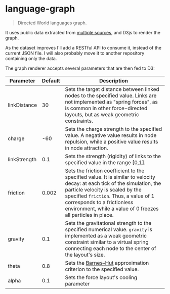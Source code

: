 # language-graph
> Directed World languages graph.

It uses public data extracted from [multiple sources](https://github.com/aurbano/language-graph/blob/master/data/sources.json), and D3js to render the graph.

As the dataset improves I'll add a RESTful API to consume it, instead of the current JSON file. I will also probably move it to another repository containing only the data.

The graph renderer accepts several parameters that are then fed to D3:

|Parameter|Default|Description|
|---------|-------|-----------|
|linkDistance|30|Sets the target distance between linked nodes to the specified value. Links are not implemented as "spring forces", as is common in other force-directed layouts, but as weak geometric constraints.|
|charge|-60|Sets the charge strength to the specified value. A negative value results in node repulsion, while a positive value results in node attraction.|
|linkStrength|0.1|Sets the strength (rigidity) of links to the specified value in the range [0,1].|
|friction|0.002|Sets the friction coefficient to the specified value. It is similar to velocity decay: at each tick of the simulation, the particle velocity is scaled by the specified `friction`. Thus, a value of 1 corresponds to a frictionless environment, while a value of 0 freezes all particles in place.|
|gravity|0.1|Sets the gravitational strength to the specified numerical value. `gravity` is implemented as a weak geometric constraint similar to a virtual spring connecting each node to the center of the layout's size.|
|theta|0.8|Sets the [Barnes–Hut](http://en.wikipedia.org/wiki/Barnes-Hut_simulation) approximation criterion to the specified value.|
|alpha|0.1|Sets the force layout's cooling parameter|
